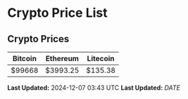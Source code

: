 # Crypto Price List

## Crypto Prices
| Bitcoin | Ethereum | Litecoin |
| ------- | -------- | -------- |
| $99668 | $3993.25 | $135.38 |
**Last Updated:** 2024-12-07 03:43 UTC
**Last Updated:** $DATE$

